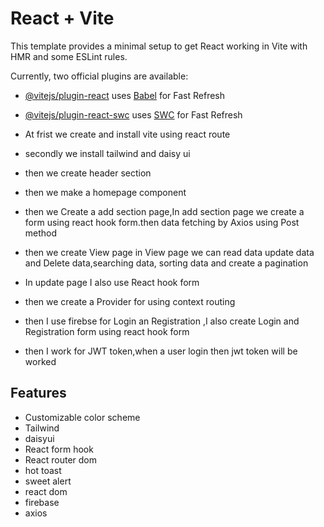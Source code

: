 # React + Vite

This template provides a minimal setup to get React working in Vite with HMR and some ESLint rules.

Currently, two official plugins are available:

- [@vitejs/plugin-react](https://github.com/vitejs/vite-plugin-react/blob/main/packages/plugin-react/README.md) uses [Babel](https://babeljs.io/) for Fast Refresh
- [@vitejs/plugin-react-swc](https://github.com/vitejs/vite-plugin-react-swc) uses [SWC](https://swc.rs/) for Fast Refresh



- At frist we create and  install vite using react route
- secondly we install tailwind and daisy ui
- then we create header section 
- then we make a homepage component
- then we Create a add section page,In add section page we create a form using react hook form.then data fetching by Axios using Post method
- then we create View page in View page we can read data update data and Delete data,searching data,   sorting data and create a pagination
- In update page I also use React hook form
- then we create a Provider for using context routing
- then I use firebse for Login an Registration ,I also create Login and Registration form using       react hook form
- then I work for JWT token,when a user login then jwt token will be worked
## Features


- Customizable color scheme
- Tailwind
- daisyui
- React form hook
- React router dom
- hot toast
- sweet alert
- react dom
- firebase 
- axios
